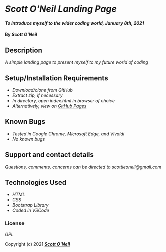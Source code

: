 # _Scott O'Neil Landing Page_

#### _To introduce myself to the wider coding world, January 8th, 2021_

#### By _**Scott O'Neil**_

## Description

_A simple landing page to present myself to my future world of coding_

## Setup/Installation Requirements

* _Download/clone from GitHub_
* _Extract zip, if necessary_
* _In directory, open index.html in browser of choice_
* _Alternatively, view on [GitHub Pages](https://spnoneil.github.io/independentproject/)_

## Known Bugs

* _Tested in Google Chrome, Microsoft Edge, and Vivaldi_
* _No known bugs_

## Support and contact details

_Questions, comments, concerns can be directed to scottieoneil@gmail.com_

## Technologies Used

* _HTML_
* _CSS_
* _Bootstrap Library_
* _Coded in VSCode_

### License

*GPL*

Copyright (c) 2021 **_[Scott O'Neil](scottieoneil@gmail.com)_**
